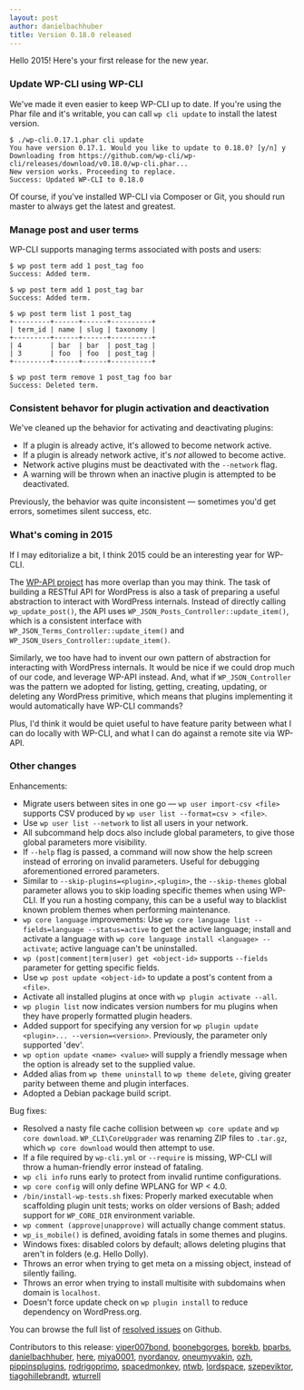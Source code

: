```yaml
---
layout: post
author: danielbachhuber
title: Version 0.18.0 released
---
```


Hello 2015! Here's your first release for the new year.

### Update WP-CLI using WP-CLI

We've made it even easier to keep WP-CLI up to date. If you're using the Phar file and it's writable, you can call `wp cli update` to install the latest version.


    $ ./wp-cli.0.17.1.phar cli update
    You have version 0.17.1. Would you like to update to 0.18.0? [y/n] y
    Downloading from https://github.com/wp-cli/wp-cli/releases/download/v0.18.0/wp-cli.phar...
    New version works. Proceeding to replace.
    Success: Updated WP-CLI to 0.18.0

Of course, if you've installed WP-CLI via Composer or Git, you should run master to always get the latest and greatest.

### Manage post and user terms

WP-CLI supports managing terms associated with posts and users:

    $ wp post term add 1 post_tag foo
    Success: Added term.
    
    $ wp post term add 1 post_tag bar
    Success: Added term.
    
    $ wp post term list 1 post_tag
    +---------+------+------+----------+
    | term_id | name | slug | taxonomy |
    +---------+------+------+----------+
    | 4       | bar  | bar  | post_tag |
    | 3       | foo  | foo  | post_tag |
    +---------+------+------+----------+
    
    $ wp post term remove 1 post_tag foo bar
    Success: Deleted term.

### Consistent behavor for plugin activation and deactivation

We've cleaned up the behavior for activating and deactivating plugins:

* If a plugin is already active, it's allowed to become network active.
* If a plugin is already network active, it's *not* allowed to become active.
* Network active plugins must be deactivated with the `--network` flag.
* A warning will be thrown when an inactive plugin is attempted to be deactivated.

Previously, the behavior was quite inconsistent — sometimes you'd get errors, sometimes silent success, etc.

### What's coming in 2015

If I may editorialize a bit, I think 2015 could be an interesting year for WP-CLI.

The [WP-API project](http://github.com/wp-api/wp-api) has more overlap than you may think. The task of building a RESTful API for WordPress is also a task of preparing a useful abstraction to interact with WordPress internals. Instead of directly calling `wp_update_post()`, the API uses `WP_JSON_Posts_Controller::update_item()`, which is a consistent interface with `WP_JSON_Terms_Controller::update_item()` and `WP_JSON_Users_Controller::update_item()`.

Similarly, we too have had to invent our own pattern of abstraction for interacting with WordPress internals. It would be nice if we could drop much of our code, and leverage WP-API instead. And, what if `WP_JSON_Controller` was the pattern we adopted for listing, getting, creating, updating, or deleting any WordPress primitive, which means that plugins implementing it would automatically have WP-CLI commands?

Plus, I'd think it would be quiet useful to have feature parity between what I can do locally with WP-CLI, and what I can do against a remote site via WP-API.

### Other changes

Enhancements:

* Migrate users between sites in one go — `wp user import-csv <file>` supports CSV produced by `wp user list --format=csv > <file>`.
* Use `wp user list --network` to list all users in your network.
* All subcommand help docs also include global parameters, to give those global parameters more visibility.
* If `--help` flag is passed, a command will now show the help screen instead of erroring on invalid parameters. Useful for debugging aforementioned errored parameters.
* Similar to `--skip-plugins=<plugin>,<plugin>`, the `--skip-themes` global parameter allows you to skip loading specific themes when using WP-CLI. If you run a hosting company, this can be a useful way to blacklist known problem themes when performing maintenance.
* `wp core language` improvements: Use `wp core language list --fields=language --status=active` to get the active language; install and activate a language with `wp core language install <language> --activate`; active language can't be uninstalled.
* `wp (post|comment|term|user) get <object-id>` supports `--fields` parameter for getting specific fields.
* Use `wp post update <object-id>` to update a post's content from a `<file>`.
* Activate all installed plugins at once with `wp plugin activate --all`.
* `wp plugin list` now indicates version numbers for mu plugins when they have properly formatted plugin headers.
* Added support for specifying any version for `wp plugin update <plugin>... --version=<version>`. Previously, the parameter only supported 'dev'.
* `wp option update <name> <value>` will supply a friendly message when the option is already set to the supplied value.
* Added alias from `wp theme uninstall` to `wp theme delete`, giving greater parity between theme and plugin interfaces.
* Adopted a Debian package build script.

Bug fixes:

* Resolved a nasty file cache collision between `wp core update` and `wp core download`. `WP_CLI\CoreUpgrader` was renaming ZIP files to `.tar.gz`, which `wp core download` would then attempt to use.
* If a file required by `wp-cli.yml` or `--require` is missing, WP-CLI will throw a human-friendly error instead of fataling.
* `wp cli info` runs early to protect from invalid runtime configurations.
* `wp core config` will only define WPLANG for WP < 4.0.
* `/bin/install-wp-tests.sh` fixes: Properly marked executable when scaffolding plugin unit tests; works on older versions of Bash; added support for `WP_CORE_DIR` environment variable.
* `wp comment (approve|unapprove)` will actually change comment status.
* `wp_is_mobile()` is defined, avoiding fatals in some themes and plugins.
* Windows fixes: disabled colors by default; allows deleting plugins that aren't in folders (e.g. Hello Dolly).
* Throws an error when trying to get meta on a missing object, instead of silently failing.
* Throws an error when trying to install multisite with subdomains when domain is `localhost`.
* Doesn't force update check on `wp plugin install` to reduce dependency on WordPress.org.

You can browse the full list of [resolved issues](https://github.com/wp-cli/wp-cli/issues?q=milestone%3A0.18.0+is%3Aclosed) on Github.

Contributors to this release: [viper007bond](https://github.com/viper007bond), [boonebgorges](https://github.com/boonebgorges), [borekb](https://github.com/borekb), [bparbs](https://github.com/bradp), [danielbachhuber](https://github.com/danielbachhuber), [here](https://github.com/here), [miya0001](https://github.com/miya0001), [nyordanov](https://github.com/nyordanov), [oneumyvakin](https://github.com/oneumyvakin), [ozh](https://github.com/ozh), [pippinsplugins](https://github.com/pippinsplugins), [rodrigoprimo](https://github.com/rodrigoprimo), [spacedmonkey](https://github.com/spacedmonkey), [ntwb](https://github.com/ntwb), [lordspace](https://github.com/lordspace), [szepeviktor](https://github.com/szepeviktor), [tiagohillebrandt](https://github.com/tiagohillebrandt), [wturrell](https://github.com/wturrell)
